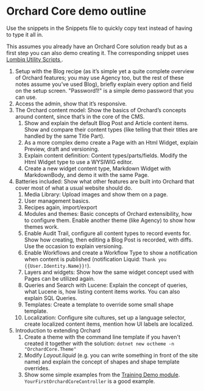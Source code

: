 # Orchard Core demo outline

Use the snippets in the Snippets file to quickly copy text instead of having to type it all in.

This assumes you already have an Orchard Core solution ready but as a first step you can also demo creating it. The corresponding snippet uses [Lombiq Utility Scripts
](https://github.com/Lombiq/Utility-Scripts).

1. Setup with the Blog recipe (as it’s simple yet a quite complete overview of Orchard features; you may use Agency too, but the rest of these notes assume you’ve used Blog), briefly explain every option and field on the setup screen. "Password1!" is a simple demo password that you can use.
2. Access the admin, show that it’s responsive.
3. The Orchard content model: Show the basics of Orchard’s concepts around content, since that’s in the core of the CMS.
	1. Show and explain the default Blog Post and Article content items. Show and compare their content types (like telling that their titles are handled by the same Title Part).
	2. As a more complex demo create a Page with an Html Widget, explain Preview, draft and versioning.
	3. Explain content definition: Content types/parts/fields. Modify the Html Widget type to use a WYSIWIG editor.
	4. Create a new widget content type, Markdown Widget with MarkdownBody, and demo it with the same Page.
4. Batteries included: Show what other features are built into Orchard that cover most of what a usual website should do.
	1. Media Library: Upload images and show them on a page.
	2. User management basics.
	3. Recipes again, import/export
	4. Modules and themes: Basic concepts of Orchard extensibility, how to configure them. Enable another theme (like Agency) to show how themes work.
	5. Enable Audit Trail, configure all content types to record events for. Show how creating, then editing a Blog Post is recorded, with diffs. Use the occasion to explain versioning.
	6. Enable Workflows and create a Workflow Type to show a notification when content is published (notification Liquid: `Thank you {{User.Identity.Name}}!`).
	7. Layers and widgets: Show how the same widget concept used with Pages can be utilized again.
	8. Queries and Search with Lucene: Explain the concept of queries, what Lucene is, how listing content items works. You can also explain SQL Queries.
	9. Templates: Create a template to override some small shape template.
	10. Localization: Configure site cultures, set up a language selector, create localized content items, mention how UI labels are localized.
5. Introduction to extending Orchard
	1. Create a theme with the command line template if you haven't created it together with the solution: `dotnet new octheme -n "OrchardCore.Theme"`
	2. Modify *Layout.liquid* (e.g. you can write something in front of the site name) and explain the concept of shapes and shape template overrides.
	3. Show some simple examples from the [Training Demo module](https://github.com/Lombiq/Orchard-Training-Demo-Module). `YourFirstOrchardCoreController` is a good example.
